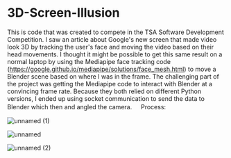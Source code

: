 # 3D-Screen-Illusion
This is code that was created to compete in the TSA Software Development Competition. 
I saw an article about Google's new screen that made video look 3D by tracking the user's 
face and moving the video based on their head movements. I thought it might be possible to 
get this same result on a normal laptop by using the Mediapipe face tracking code 
(https://google.github.io/mediapipe/solutions/face_mesh.html) to move a Blender scene based 
on where I was in the frame. The challenging part of the project was getting the Mediapipe code to 
interact with Blender at a convincing frame rate. Because they both relied on different Python versions, I ended up using socket communication to send the data to Blender which then and angled the camera. 
ㅤ
Process:


![unnamed (1)](https://github.com/NoahBSchwartz/3D-Screen-Illusion/assets/44248582/aa768b78-3afc-43e2-9aa0-c05c6392af67)

![unnamed](https://github.com/NoahBSchwartz/3D-Screen-Illusion/assets/44248582/054dbea0-516c-42d0-94dc-0b7e4efcdcaa)

![unnamed (2)](https://github.com/NoahBSchwartz/3D-Screen-Illusion/assets/44248582/5ddadec2-3c3f-4239-b3b5-2ff5bb0fe103)
